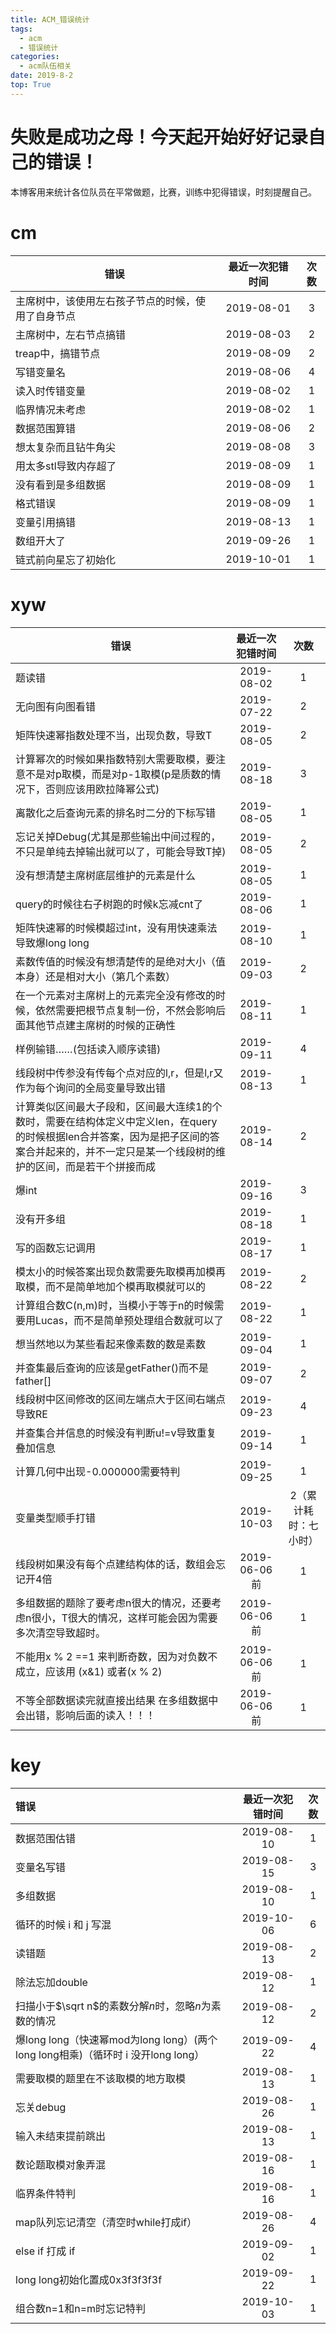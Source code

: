 ```yaml
---
title: ACM_错误统计
tags: 
  - acm
  - 错误统计
categories:
  - acm队伍相关 
date: 2019-8-2
top: True
---
```




# 失败是成功之母！今天起开始好好记录自己的错误！

本博客用来统计各位队员在平常做题，比赛，训练中犯得错误，时刻提醒自己。
<!-- more -->

# cm

|  错误 | 最近一次犯错时间 | 次数 |
| --- | :-:| :-: |
| 主席树中，该使用左右孩子节点的时候，使用了自身节点 |  2019-08-01 | 3 |
| 主席树中，左右节点搞错 | 2019-08-03 | 2 |
| treap中，搞错节点 | 2019-08-09 | 2 |
| 写错变量名 | 2019-08-06 | 4 |
| 读入时传错变量 | 2019-08-02 | 1 |
| 临界情况未考虑 | 2019-08-02 | 1 |
| 数据范围算错 | 2019-08-06 | 2 |
| 想太复杂而且钻牛角尖 | 2019-08-08 | 3 |
| 用太多stl导致内存超了 | 2019-08-09 | 1 |
| 没有看到是多组数据 | 2019-08-09 | 1 |
| 格式错误 | 2019-08-09 | 1 |
| 变量引用搞错 | 2019-08-13 | 1 |
| 数组开大了| 2019-09-26 | 1 |
| 链式前向星忘了初始化 | 2019-10-01 | 1 |


# xyw

|  错误 | 最近一次犯错时间 | 次数 |
| --- | :-:| :-: |
| 题读错 | 2019-08-02 | 1 |
| 无向图有向图看错 | 2019-07-22 | 2 |
| 矩阵快速幂指数处理不当，出现负数，导致T | 2019-08-05 | 2 |
| 计算幂次的时候如果指数特别大需要取模，要注意不是对p取模，而是对p-1取模(p是质数的情况下，否则应该用欧拉降幂公式) | 2019-08-18 | 3 |
| 离散化之后查询元素的排名时二分的下标写错 | 2019-08-05 | 1 |
| 忘记关掉Debug(尤其是那些输出中间过程的，不只是单纯去掉输出就可以了，可能会导致T掉) | 2019-08-05 | 2 |
| 没有想清楚主席树底层维护的元素是什么 | 2019-08-05 | 1 |
| query的时候往右子树跑的时候k忘减cnt了 | 2019-08-06 | 1 |
| 矩阵快速幂的时候模超过int，没有用快速乘法导致爆long long | 2019-08-10 | 1 |
| 素数传值的时候没有想清楚传的是绝对大小（值本身）还是相对大小（第几个素数） | 2019-09-03 | 2 |
| 在一个元素对主席树上的元素完全没有修改的时候，依然需要把根节点复制一份，不然会影响后面其他节点建主席树的时候的正确性 | 2019-08-11 | 1 |
| 样例输错……(包括读入顺序读错) | 2019-09-11 | 4 |
| 线段树中传参没有传每个点对应的l,r，但是l,r又作为每个询问的全局变量导致出错 | 2019-08-13 | 1 |
| 计算类似区间最大子段和，区间最大连续1的个数时，需要在结构体定义中定义len，在query的时候根据len合并答案，因为是把子区间的答案合并起来的，并不一定只是某一个线段树的维护的区间，而是若干个拼接而成 | 2019-08-14 | 2 |
| 爆int | 2019-09-16 | 3 |
| 没有开多组 | 2019-08-18 | 1 |
| 写的函数忘记调用 | 2019-08-17 | 1 |
| 模太小的时候答案出现负数需要先取模再加模再取模，而不是简单地加个模再取模就可以的 | 2019-08-22 | 2 |
| 计算组合数C(n,m)时，当模小于等于n的时候需要用Lucas，而不是简单预处理组合数就可以了 | 2019-08-22 | 1 |
| 想当然地以为某些看起来像素数的数是素数 | 2019-09-04 | 1 |
| 并查集最后查询的应该是getFather()而不是father[] | 2019-09-07 | 2 |
| 线段树中区间修改的区间左端点大于区间右端点导致RE | 2019-09-23 | 4 |
| 并查集合并信息的时候没有判断u!=v导致重复叠加信息 | 2019-09-14 | 1 |
| 计算几何中出现-0.000000需要特判 | 2019-09-25 | 1 |
| 变量类型顺手打错 | 2019-10-03 | 2（累计耗时：七小时） |
| 线段树如果没有每个点建结构体的话，数组会忘记开4倍 | 2019-06-06前 | 1 |
| 多组数据的题除了要考虑n很大的情况，还要考虑n很小，T很大的情况，这样可能会因为需要多次清空导致超时。 | 2019-06-06前 | 1 |
| 不能用x % 2 ==1 来判断奇数，因为对负数不成立，应该用 (x&1) 或者(x % 2) | 2019-06-06前 | 1 |
| 不等全部数据读完就直接出结果  在多组数据中会出错，影响后面的读入！！！   | 2019-06-06前 | 1 |




# key

| 错误                                                         | 最近一次犯错时间 | 次数 |
| :----------------------------------------------------------- | :--------------: | :--: |
| 数据范围估错                                                 |    2019-08-10    |  1   |
| 变量名写错                                                   |    2019-08-15    |  3   |
| 多组数据                                                     |    2019-08-10    |  1   |
| 循环的时候 i 和 j 写混                                       |    2019-10-06    |  6   |
| 读错题                                                       |    2019-08-13    |  2   |
| 除法忘加double                                               |    2019-08-12    |  1   |
| 扫描小于$\sqrt n$的素数分解$n$时，忽略$n$为素数的情况        |    2019-08-12    |  2   |
| 爆long long（快速幂mod为long long）(两个long long相乘)（循环时 i 没开long long） |    2019-09-22    |  4   |
| 需要取模的题里在不该取模的地方取模                           |    2019-08-13    |  1   |
| 忘关debug                                                    |    2019-08-26    |  1   |
| 输入未结束提前跳出                                           |    2019-08-13    |  1   |
| 数论题取模对象弄混                                           |    2019-08-16    |  1   |
| 临界条件特判                                                 |    2019-08-16    |  1   |
| map队列忘记清空（清空时while打成if）                         |    2019-08-26    |  4   |
| else if 打成 if                                              |    2019-09-02    |  1   |
| long long初始化置成0x3f3f3f3f                                |    2019-09-22    |  1   |
| 组合数n=1和n=m时忘记特判                                     |    2019-10-03    |  1   |



